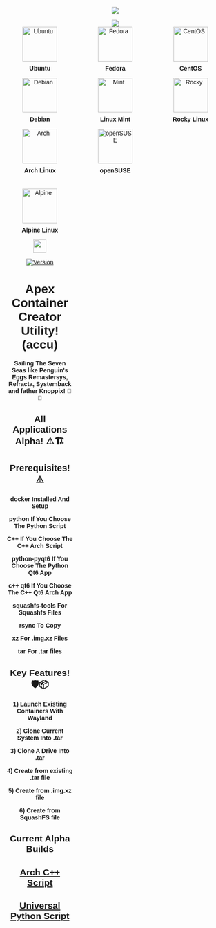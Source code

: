 <p align="center">
<img src="https://i.postimg.cc/JhMRf2RZ/claudemods-03-17-2025.gif">	

<div align="center">
<a href="https://www.linux.org" target="_blank"><img src="https://img.shields.io/badge/OS-Linux-e06c75?style=for-the-badge&logo=linux" /></a>

<div style="display: grid; grid-template-columns: repeat(3, 1fr); gap: 20px; text-align: center; font-family: Arial, sans-serif; max-width: 600px; margin: 0 auto;">
  <!-- Row 1 -->
  <div>
    <img src="https://upload.wikimedia.org/wikipedia/commons/thumb/a/ab/Logo-ubuntu_cof-orange-hex.svg/120px-Logo-ubuntu_cof-orange-hex.svg.png" alt="Ubuntu" style="width: 80px; height: auto;">
    <p style="margin-top: 8px; font-weight: bold;">Ubuntu</p>
 
  <img src="https://upload.wikimedia.org/wikipedia/commons/thumb/4/4a/Debian-OpenLogo.svg/120px-Debian-OpenLogo.svg.png" alt="Debian" style="width: 80px; height: auto;">
    <p style="margin-top: 8px; font-weight: bold;">Debian</p>
  
  <img src="https://upload.wikimedia.org/wikipedia/commons/thumb/a/a5/Archlinux-icon-crystal-64.svg/120px-Archlinux-icon-crystal-64.svg.png" alt="Arch" style="width: 80px; height: auto;">
    <p style="margin-top: 8px; font-weight: bold;">Arch Linux</p>
  </div>

  <!-- Row 2 -->
  <div>
    <img src="https://upload.wikimedia.org/wikipedia/commons/thumb/4/41/Fedora_icon_%282021%29.svg/120px-Fedora_icon_%282021%29.svg.png" alt="Fedora" style="width: 80px; height: auto;">
    <p style="margin-top: 8px; font-weight: bold;">Fedora</p>
  <img src="https://upload.wikimedia.org/wikipedia/commons/thumb/3/3a/Linux_Mint_logo_without_wordmark.svg/120px-Linux_Mint_logo_without_wordmark.svg.png" alt="Mint" style="width: 80px; height: auto;">
    <p style="margin-top: 8px; font-weight: bold;">Linux Mint</p>
  
  <img src="https://upload.wikimedia.org/wikipedia/commons/thumb/5/5e/OpenSUSE_Logo.svg/120px-OpenSUSE_Logo.svg.png" alt="openSUSE" style="width: 80px; height: auto;">
    <p style="margin-top: 8px; font-weight: bold;">openSUSE</p>
  </div>

  <!-- Row 3 -->
  <div>
    <img src="https://upload.wikimedia.org/wikipedia/commons/thumb/9/9e/CentOS_Graphical_Symbol.svg/120px-CentOS_Graphical_Symbol.svg.png" alt="CentOS" style="width: 80px; height: auto;">
    <p style="margin-top: 8px; font-weight: bold;">CentOS</p>

  <img src="https://upload.wikimedia.org/wikipedia/commons/thumb/5/50/Rocky_Linux_logo.svg/120px-Rocky_Linux_logo.svg.png" alt="Rocky" style="width: 80px; height: auto;">
    <p style="margin-top: 8px; font-weight: bold;">Rocky Linux</p>
  </div>
  <div>
    <img src="https://upload.wikimedia.org/wikipedia/commons/thumb/3/3b/Alpine_Linux_logo.svg/120px-Alpine_Linux_logo.svg.png" alt="Alpine" style="width: 80px; height: auto;">
    <p style="margin-top: 8px; font-weight: bold;">Alpine Linux</p>
  
<div align="center" style="line-height: 3;">
  <a href="https://www.deepseek.com/" target="_blank">
    <img 
      alt="Homepage" 
      src="https://i.postimg.cc/Hs2vbbZ8/Deep-Seek-Homepage.png?raw=true" 
      style="height: 30px; width: auto;" 
    />
  </a>
</div>


[![Version](https://img.shields.io/github/v/release/claudemods/ACCU?color=FFD700&label=Latest%20Release&style=for-the-badge)](https://github.com/claudemods/ACCU/releases/tag/Alpha-Builds-04%2F04%2F2025)


# Apex Container Creator Utility! (accu) 
**Sailing The Seven Seas like Penguin's Eggs Remastersys, Refracta, Systemback and father Knoppix! 🚢🌊**

## All Applications Alpha! ⚠️🏗️

## Prerequisites! ⚠️
**docker Installed And Setup**

**python If You Choose The Python Script**

**C++ If You Choose The C++ Arch Script**

**python-pyqt6 If You Choose The Python Qt6 App**

**c++ qt6 If You Choose The C++ Qt6 Arch App**

**squashfs-tools For Squashfs Files**

**rsync To Copy**

**xz For .img.xz Files**

**tar For .tar files**

## Key Features! 🛡️📦 
**1) Launch Existing Containers With Wayland**

**2) Clone Current System Into .tar**

**3) Clone A Drive Into .tar**

**4) Create from existing .tar file**

**5) Create from .img.xz file**

**6) Create from SquashFS file**

## Current Alpha Builds
##  [Arch C++ Script](https://github.com/claudemods/ACCU/tree/main/C%2B%2B%20Script/Unstable%2004-04-2025)
##  [Universal Python Script](https://github.com/claudemods/ACCU/tree/main/Universal%20Script/Unstable%2004-04-2025)
